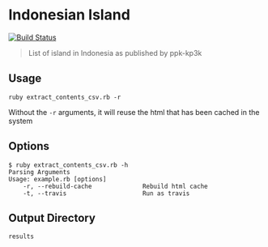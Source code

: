 # Indonesian Island
[![Build Status](https://travis-ci.org/bekicot/pulau_data_ppk-kp3k_2012_2.svg?branch=master)](https://travis-ci.org/bekicot/pulau_data_ppk-kp3k_2012_2)

> List of island in Indonesia as published by ppk-kp3k

## Usage
```
ruby extract_contents_csv.rb -r
```
Without the `-r` arguments, it will reuse the html that has been cached in the system


## Options
```
$ ruby extract_contents_csv.rb -h
Parsing Arguments
Usage: example.rb [options]
    -r, --rebuild-cache              Rebuild html cache
    -t, --travis                     Run as travis

```

## Output Directory

```
results
```
